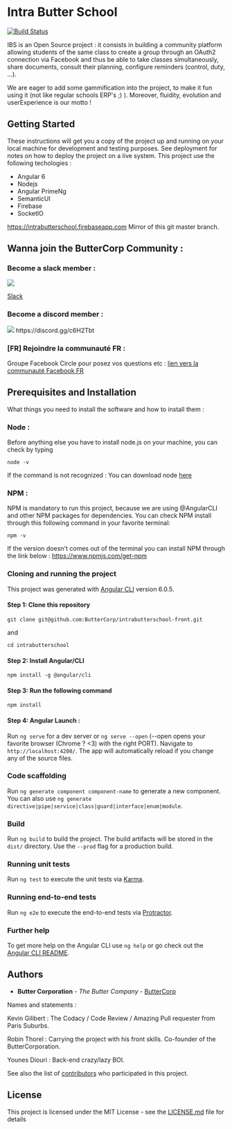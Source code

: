 # Intra Butter School

[![Build Status](https://travis-ci.org/ButterCorp/intrabutterschool-front.svg?branch=master)](https://travis-ci.org/ButterCorp/intrabutterschool-front)

IBS is an Open Source project : it consists in building a community platform allowing students of the same class to create a group through an OAuth2 connection via Facebook and thus be able to take classes simultaneously, share documents, consult their planning, configure reminders (control, duty, ...).

We are eager to add some gammification into the project, to make it fun using it (not like regular schools ERP's ;) ). Moreover, fluidity, evolution and userExperience is our motto !

## Getting Started

These instructions will get you a copy of the project up and running on your local machine for development and testing purposes. See deployment for notes on how to deploy the project on a live system.
This project use the following techologies : 
- Angular 6
- Nodejs
- Angular PrimeNg 
- SemanticUI
- Firebase
- SocketIO

https://intrabutterschool.firebaseapp.com
Mirror of this git master branch.

## Wanna join the ButterCorp Community : 

### Become a slack member : 

<img src="https://png.icons8.com/dusk/50/000000/slack.png">

[Slack](https://join.slack.com/t/esgi-lalampe/shared_invite/enQtMzgzMzQ2NTcyNDM4LThhNzU3MGI3MzE2NWNiMGZlMDU2Y2VhMzU1MzdjNDFjNzY3N2Q1OTgwNDRmYmM2NjJjMDIxMzdmNTI2MjI1MGY)

### Become a discord member :
<img src="https://png.icons8.com/nolan/50/000000/discord-logo.png">
https://discord.gg/c6H2Tbt

### [FR] Rejoindre la communauté FR :

Groupe Facebook Circle pour posez vos questions etc :
[lien vers la communauté Facebook FR](https://www.facebook.com/groups/DevCParis/)

## Prerequisites and Installation

What things you need to install the software and how to install them :

### Node :
Before anything else you have to install node.js on your machine, you can check by typing

```
node -v
```
If the command is not recognized : You can download node [here](https://nodejs.org/en/download/)

### NPM :

NPM is mandatory to run this project, because we are using @AngularCLI and other NPM packages for dependencies. 
You can check NPM install through this following command in your favorite terminal:
```
npm -v
```
If the version doesn't comes out of the terminal you can install NPM through the link below :
https://www.npmjs.com/get-npm

### Cloning and running the project

This project was generated with [Angular CLI](https://github.com/angular/angular-cli) version 6.0.5.

#### Step 1: Clone this repository

```
git clone git@github.com:ButterCorp/intrabutterschool-front.git
```
and 
```
cd intrabutterschool
```

#### Step 2: Install Angular/CLI

```
npm install -g @angular/cli
```

#### Step 3: Run the following command

```
npm install
```

#### Step 4: Angular Launch :
Run `ng serve` for a dev server or `ng serve --open` (--open opens your favorite browser (Chrome ? <3) with the right PORT). Navigate to `http://localhost:4200/`. The app will automatically reload if you change any of the source files.

### Code scaffolding

Run `ng generate component component-name` to generate a new component. You can also use `ng generate directive|pipe|service|class|guard|interface|enum|module`.

### Build

Run `ng build` to build the project. The build artifacts will be stored in the `dist/` directory. Use the `--prod` flag for a production build.

### Running unit tests

Run `ng test` to execute the unit tests via [Karma](https://karma-runner.github.io).

### Running end-to-end tests

Run `ng e2e` to execute the end-to-end tests via [Protractor](http://www.protractortest.org/).

### Further help

To get more help on the Angular CLI use `ng help` or go check out the [Angular CLI README](https://github.com/angular/angular-cli/blob/master/README.md).

## Authors

* **Butter Corporation** - *The Butter Company* - [ButterCorp](https://github.com/ButterCorp)

Names and statements : 

Kevin Gilibert : The Codacy / Code Review / Amazing Pull requester from Paris Suburbs.

Robin Thorel : Carrying the project with his front skills. Co-founder of the ButterCorporation. 

Younes Diouri : Back-end crazy/lazy BOI.


See also the list of [contributors](https://github.com/ButterCorp/intrabutterschool/graphs/contributors) who participated in this project.

## License

This project is licensed under the MIT License - see the [LICENSE.md](LICENSE.md) file for details



